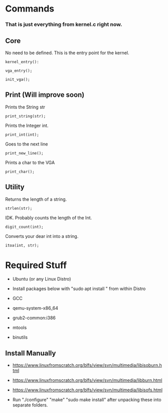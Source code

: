 # Commands

### That is just everything from kernel.c right now.

## Core

No need to be defined. This is the entry point for the kernel.

    kernel_entry():

    vga_entry();

    init_vga();

## Print (Will improve soon)

Prints the String str

    print_string(str);

Prints the Integer int.

    print_int(int);

Goes to the next line

    print_new_line();

Prints a char to the VGA

    print_char();

## Utility

Returns the length of a string.

    strlen(str);

IDK. Probably counts the length of the Int.

    digit_count(int);

Converts your dear int into a string.

    itoa(int, str);

# Required Stuff

- Ubuntu (or any Linux Distro)

- Install packages below with "sudo apt install <package>" from within Distro

- GCC

- qemu-system-x86_64

- grub2-common:i386

- mtools

- binutils

## Install Manually

- https://www.linuxfromscratch.org/blfs/view/svn/multimedia/libisoburn.html

- https://www.linuxfromscratch.org/blfs/view/svn/multimedia/libburn.html

- https://www.linuxfromscratch.org/blfs/view/svn/multimedia/libisofs.html

- Run "./configure" "make" "sudo make install" after unpacking these into separate folders.
